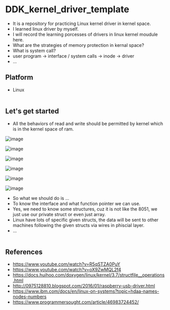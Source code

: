 # DDK_kernel_driver_template
* It is a repository for practicing Linux kernel driver in kernel space.
* I learned linux driver by myself.
* I will record the learning porcesses of drivers in linux kernel moudule here.
* What are the strategies of memory protection in kernal space?
* What is system call?
* user program -> interface / system calls -> inode -> driver
* ...

## Platform
* Linux
<br><br>


## Let's get started
* All the behaviors of read and write should be permitted by kernel which is in the kernel space of ram. <br>

![image](https://user-images.githubusercontent.com/67073582/122648803-5e593380-d15d-11eb-9aaf-fc7de2f3f8cb.png) <br>

![image](https://user-images.githubusercontent.com/67073582/122663700-1672f480-d1cf-11eb-8a2c-4c6ff2bc186b.png) <br>

![image](https://user-images.githubusercontent.com/67073582/122663434-0a863300-d1cd-11eb-8d8d-4a152fe5ecdb.png) <br>

![image](https://user-images.githubusercontent.com/67073582/122663574-13c3cf80-d1ce-11eb-833e-e793b3e56dbd.png) <br>

![image](https://user-images.githubusercontent.com/67073582/122388792-d0394d80-cfa2-11eb-912a-1f32f38a87c4.png) <br>

![image](https://user-images.githubusercontent.com/67073582/122389029-1393bc00-cfa3-11eb-90b1-da17e137e61f.png) <br>

* So what we should do is ...
* To know the interface and what function pointer we can use.
* Yes, we need to know some structures, cuz it is not like the 8051, we just use our private struct or even just array.
* Linux have lots of specific given structs, the data will be sent to other machines following the given structs via wires in phiscial layer. 
* ...
<br><br>

## References
* https://www.youtube.com/watch?v=R5qSTZA0PuY
* https://www.youtube.com/watch?v=oX9ZwMQL2f4
* https://docs.huihoo.com/doxygen/linux/kernel/3.7/structfile__operations.html
* http://0975128810.blogspot.com/2016/01/raspberry-usb-driver.html
* https://www.ibm.com/docs/en/linux-on-systems?topic=hdaa-names-nodes-numbers
* https://www.programmersought.com/article/46983724452/
<br><br>
